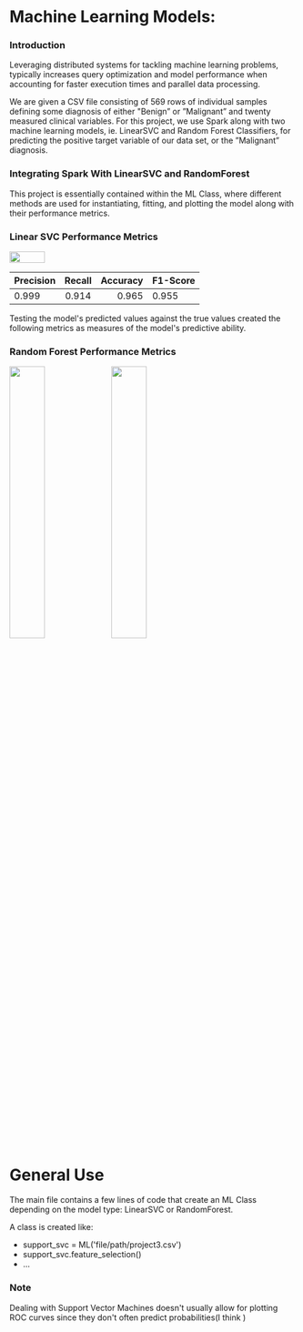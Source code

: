 # Machine Learning Models: 
### Introduction
Leveraging distributed systems for tackling machine learning problems, typically increases query optimization and model performance when accounting for faster execution times and parallel data processing.

We are given a CSV file consisting of 569 rows of individual samples defining some diagnosis of either "Benign” or ”Malignant” and twenty measured clinical variables. For this project, we use Spark along with two machine learning models, ie. LinearSVC and Random Forest Classifiers, for predicting the positive target variable of our data set, or the ”Malignant” diagnosis.

### Integrating Spark With LinearSVC and RandomForest
This project is essentially contained within the ML Class, where different methods
are used for instantiating, fitting, and plotting the model along with their performance
metrics. 

### Linear SVC Performance Metrics

<div style="display: flex; align-items: center;">
    <div style="flex: 1;">
        <img align='left' src = "https://github.com/halaway/big-data-ML/assets/31904474/33ebd981-cecf-4906-9091-e4d748f86f75" width=35% height=35% > 
    </div>
</div>
   
<p align='center'>
    
| Precision       | Recall  | Accuracy   | F1-Score  | 
| -------- |:------:| --------:| ---------------------- |
|0.999|   0.914    |	   0.965	  |  0.955     |  
</p>


Testing the model's predicted values against the true values created the following metrics 
as measures of the model's predictive ability. 
<br clear="left"/>


### Random Forest Performance Metrics
<img align='left' src= "https://github.com/halaway/big-data-ML/assets/31904474/4fd81ba1-9b36-4251-a38b-df103063720e" width=35% height=35% > 
<img align = 'center' src="https://github.com/halaway/big-data-ML/assets/31904474/2503670a-4817-45c0-b8c9-df5e045dc22a" width=35% height=35%>

<br clear="left"/>




# General Use
The main file contains a few lines of code that create an ML Class depending on 
the model type: LinearSVC or RandomForest.

A class is created like: 
  - support_svc = ML('file/path/project3.csv')
  - support_svc.feature_selection()
  - ...
### Note
Dealing with Support Vector Machines doesn't usually allow for plotting ROC curves 
since they don't often predict probabilities(I think )

